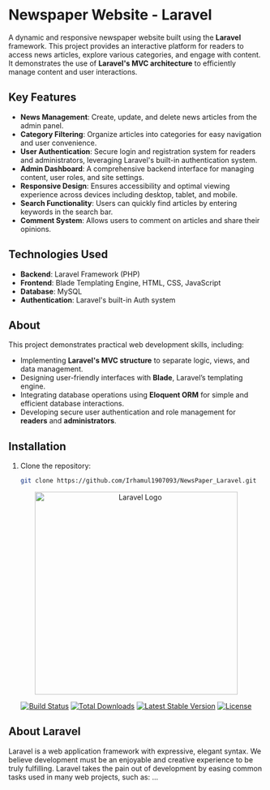 # Newspaper Website - Laravel

A dynamic and responsive newspaper website built using the **Laravel** framework. This project provides an interactive platform for readers to access news articles, explore various categories, and engage with content. It demonstrates the use of **Laravel's MVC architecture** to efficiently manage content and user interactions.

## Key Features

- **News Management**: Create, update, and delete news articles from the admin panel.
- **Category Filtering**: Organize articles into categories for easy navigation and user convenience.
- **User Authentication**: Secure login and registration system for readers and administrators, leveraging Laravel's built-in authentication system.
- **Admin Dashboard**: A comprehensive backend interface for managing content, user roles, and site settings.
- **Responsive Design**: Ensures accessibility and optimal viewing experience across devices including desktop, tablet, and mobile.
- **Search Functionality**: Users can quickly find articles by entering keywords in the search bar.
- **Comment System**: Allows users to comment on articles and share their opinions.

## Technologies Used

- **Backend**: Laravel Framework (PHP)
- **Frontend**: Blade Templating Engine, HTML, CSS, JavaScript
- **Database**: MySQL
- **Authentication**: Laravel's built-in Auth system

## About

This project demonstrates practical web development skills, including:

- Implementing **Laravel's MVC structure** to separate logic, views, and data management.
- Designing user-friendly interfaces with **Blade**, Laravel’s templating engine.
- Integrating database operations using **Eloquent ORM** for simple and efficient database interactions.
- Developing secure user authentication and role management for **readers** and **administrators**.

## Installation

1. Clone the repository:
   ```bash
   git clone https://github.com/Irhamul1907093/NewsPaper_Laravel.git


<p align="center"><a href="https://laravel.com" target="_blank"><img src="https://raw.githubusercontent.com/laravel/art/master/logo-lockup/5%20SVG/2%20CMYK/1%20Full%20Color/laravel-logolockup-cmyk-red.svg" width="400" alt="Laravel Logo"></a></p>

<p align="center">
<a href="https://github.com/laravel/framework/actions"><img src="https://github.com/laravel/framework/workflows/tests/badge.svg" alt="Build Status"></a>
<a href="https://packagist.org/packages/laravel/framework"><img src="https://img.shields.io/packagist/dt/laravel/framework" alt="Total Downloads"></a>
<a href="https://packagist.org/packages/laravel/framework"><img src="https://img.shields.io/packagist/v/laravel/framework" alt="Latest Stable Version"></a>
<a href="https://packagist.org/packages/laravel/framework"><img src="https://img.shields.io/packagist/l/laravel/framework" alt="License"></a>
</p>

## About Laravel

Laravel is a web application framework with expressive, elegant syntax. We believe development must be an enjoyable and creative experience to be truly fulfilling. Laravel takes the pain out of development by easing common tasks used in many web projects, such as:
...
